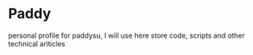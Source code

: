 # Paddy
personal profile for paddysu, I will use here store code, scripts and other technical ariticles
